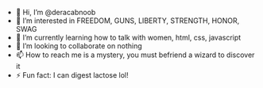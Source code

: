 - 👋 Hi, I’m @deracabnoob
- 👀 I’m interested in FREEDOM, GUNS, LIBERTY, STRENGTH, HONOR, SWAG
- 🌱 I’m currently learning how to talk with women, html, css, javascript
- 💞️ I’m looking to collaborate on nothing
- 📫 How to reach me is a mystery, you must befriend a wizard to discover it
- ⚡ Fun fact: I can digest lactose lol!

<!---
deracabnoob/deracabnoob is a ✨ special ✨ repository because its `README.md` (this file) appears on your GitHub profile.
You can click the Preview link to take a look at your changes.
--->
